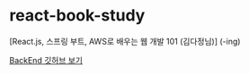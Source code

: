 # react-book-study

<Front> [React.js, 스프링 부트, AWS로 배우는 웹 개발 101 (김다정님)] (-ing)
  
 [BackEnd 깃허브 보기](https://github.com/arkim0111/spring-book-study)
